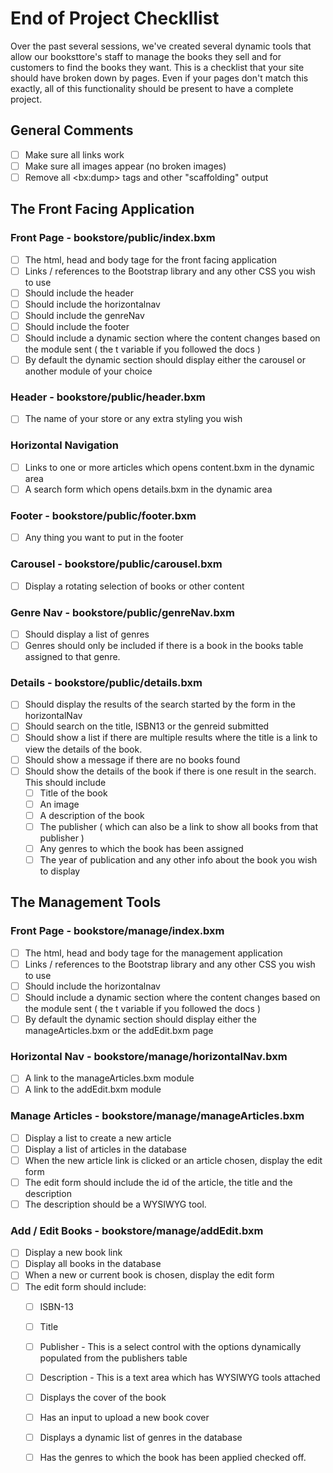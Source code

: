 # End of Project Checkllist

Over the past several sessions, we've created several dynamic tools that allow our booksttore's staff to manage the books they sell and for customers to find the books they want. This is a checklist that your site should have broken down by pages. Even if your pages don't match this exactly, all of this functionality should be present to have a complete project.&#x20;

## General Comments

* [ ] Make sure all links work
* [ ] Make sure all images appear (no broken images)
* [ ] Remove all \<bx:dump> tags and other "scaffolding" output

## The Front Facing Application

### Front Page - bookstore/public/index.bxm

* [ ] The html, head and body tage for the front facing application
* [ ] Links / references to the Bootstrap library and any other CSS you wish to use
* [ ] Should include the header
* [ ] Should include the horizontalnav
* [ ] Should include the genreNav
* [ ] Should include the footer
* [ ] Should include a dynamic section where the content changes based on the module sent ( the t variable if you followed the docs )
* [ ] By default the dynamic section should display either the carousel or another module of your choice

### Header - bookstore/public/header.bxm

* [ ] The name of your store or any extra styling you wish

### Horizontal Navigation

* [ ] Links to one or more articles which opens content.bxm in the dynamic area
* [ ] A search form which opens details.bxm in the dynamic area

### Footer - bookstore/public/footer.bxm

* [ ] Any thing you want to put in the footer

### Carousel - bookstore/public/carousel.bxm

* [ ] Display a rotating selection of books or other content

### Genre Nav - bookstore/public/genreNav.bxm

* [ ] Should display a list of genres
* [ ] Genres should only be included if there is a book in the books table assigned to that genre.

### Details - bookstore/public/details.bxm

* [ ] Should display the results of the search started by the form in the horizontalNav
* [ ] Should search on the title, ISBN13 or the genreid submitted
* [ ] Should show a list if there are multiple results where the title is a link to view the details of the book.
* [ ] Should show a message if there are no books found
* [ ] Should show the details of the book if there is one result in the search. This should include
  * [ ] Title of the book
  * [ ] An image
  * [ ] A description of the book
  * [ ] The publisher ( which can also be a link to show all books from that publisher )
  * [ ] Any genres to which the book has been assigned
  * [ ] The year of publication and any other info about the book you wish to display

## The Management Tools

### Front Page - bookstore/manage/index.bxm

* [ ] The html, head and body tage for the management application
* [ ] Links / references to the Bootstrap library and any other CSS you wish to use
* [ ] Should include the horizontalnav
* [ ] Should include a dynamic section where the content changes based on the module sent ( the t variable if you followed the docs )
* [ ] By default the dynamic section should display either the manageArticles.bxm or the addEdit.bxm page

### Horizontal Nav - bookstore/manage/horizontalNav.bxm

* [ ] A link to the manageArticles.bxm module
* [ ] A link to the addEdit.bxm module

### Manage Articles - bookstore/manage/manageArticles.bxm

* [ ] Display a list to create a new article
* [ ] Display a list of articles in the database
* [ ] When the new article link is clicked or an article chosen, display the edit form
* [ ] The edit form should include the id of the article, the title and the description
* [ ] The description should be a WYSIWYG tool.

### Add / Edit Books - bookstore/manage/addEdit.bxm

* [ ] Display a new book link
* [ ] Display all books in the database
* [ ] When a new or current book is chosen, display the edit form
* [ ] The edit form should include:
  * [ ] ISBN-13
  * [ ] Title
  * [ ] Publisher - This is a select control with the options dynamically populated from the publishers table
  * [ ] Description - This is a text area which has WYSIWYG tools attached
  * [ ] Displays the cover of the book
  * [ ] Has an input to upload a new book cover
  * [ ] Displays a dynamic list of genres in the database
  * [ ] Has the genres to which the book has been applied checked off.





